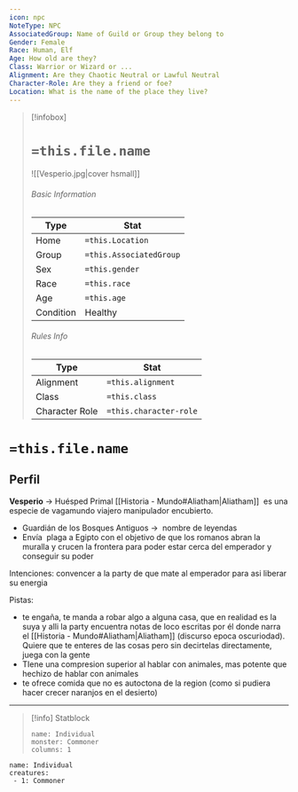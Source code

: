 ```yaml
---
icon: npc
NoteType: NPC
AssociatedGroup: Name of Guild or Group they belong to
Gender: Female
Race: Human, Elf
Age: How old are they?
Class: Warrior or Wizard or ... 
Alignment: Are they Chaotic Neutral or Lawful Neutral
Character-Role: Are they a friend or foe?
Location: What is the name of the place they live?
---
```


> [!infobox]
> # `=this.file.name`
> ![[Vesperio.jpg|cover hsmall]]
> ###### Basic Information
> Type |  Stat |
> ---|---|
> Home | `=this.Location` |
> Group | `=this.AssociatedGroup` |
> Sex | `=this.gender` |
> Race | `=this.race` |
> Age | `=this.age` |
> Condition | Healthy |
> ###### Rules Info
> Type |  Stat |
> ---|---|
> Alignment | `=this.alignment` |
> Class | `=this.class` |
> Character Role | `=this.character-role` |

# `=this.file.name`
## Perfil

**Vesperio** → Huésped Primal [[Historia - Mundo#Aliatham|Aliatham]]  es una especie de vagamundo viajero manipulador encubierto.

- Guardián de los Bosques Antiguos →  nombre de leyendas
- Envía  plaga a Egipto con el objetivo de que los romanos abran la muralla y crucen la frontera para poder estar cerca del emperador y conseguir su poder

Intenciones: convencer a la party de que mate al emperador para asi liberar su energia

Pistas: 

- te engaña, te manda a robar algo a alguna casa, que en realidad es la suya y alli la party encuentra notas de loco escritas por él donde narra el [[Historia - Mundo#Aliatham|Aliatham]] (discurso epoca oscuriodad). Quiere que te enteres de las cosas pero sin decirtelas directamente, juega con la gente
- TIene una compresion superior al hablar con animales, mas potente que hechizo de hablar con animales
- te ofrece comida que no es autoctona de la region (como si pudiera hacer crecer naranjos en el desierto)
---
> [!info] Statblock
> ```statblock
> name: Individual
> monster: Commoner
> columns: 1
> ```

```encounter-table
name: Individual
creatures:
 - 1: Commoner
```
